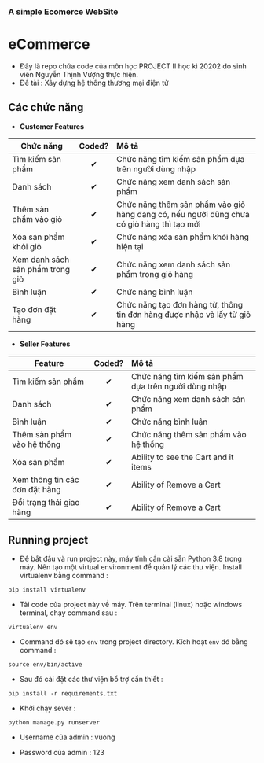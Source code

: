 ###  A simple Ecomerce WebSite

# eCommerce

- Đây là repo chứa code của môn học PROJECT II học kì 20202 do sinh viên Nguyễn Thịnh Vượng thực hiện.
- Đề tài : Xây dựng hệ thống thương mại điện tử


## Các chức năng 

- <b>Customer Features </b>

| Chức năng   |  Coded?       | Mô tả  |
|----------|:-------------:|:-------------|
| Tìm kiếm sản phẩm   | &#10004; | Chức năng tìm kiếm sản phẩm dựa trên người dùng nhập   |
| Danh sách  | &#10004; | Chức năng xem danh sách sản phẩm  |
| Thêm sản phẩm vào giỏ  | &#10004; | Chức năng thêm sản phẩm vào giỏ hàng đang có, nếu người dùng chưa có giỏ hàng thì tạo mới  |
| Xóa sản phẩm khỏi giỏ   | &#10004; | Chức năng xóa sản phẩm khỏi hàng hiện tại  |
| Xem danh sách sản phẩm trong giỏ   | &#10004; | Chức năng xem danh sách sản phẩm trong giỏ hàng  |
| Bình luận   | &#10004; | Chức năng bình luận  |
| Tạo đơn đặt hàng  |&#10004; | Chức năng tạo đơn hàng từ, thông tin đơn hàng được nhập và lấy từ giỏ hàng |

- <b>Seller Features </b>

| Feature  |  Coded?       | Mô tả  |
|----------|:-------------:|:-------------|
| Tìm kiếm sản phẩm   | &#10004; | Chức năng tìm kiếm sản phẩm dựa trên người dùng nhập   |
| Danh sách  | &#10004; | Chức năng xem danh sách sản phẩm  |
| Bình luận   | &#10004; | Chức năng bình luận  |
| Thêm sản phẩm vào hệ thống   | &#10004; | Chức năng thêm sản phẩm vào hệ thống  |
| Xóa sản phẩm| &#10004;   | Ability to see the Cart and it items |
| Xem thông tin các đơn đặt hàng  | &#10004; | Ability of Remove a Cart |
| Đổi trạng thái giao hàng   | &#10004; | Ability of Remove a Cart |


## Running project



- Để bắt đầu và run project này, máy tính cần cài sẵn Python 3.8 trong máy. Nên tạo một virtual environment để quản lý các thư viện. Install virtualenv bằng command : 
```
pip install virtualenv
```

 - Tải code của project này về máy. Trên terminal (linux) hoặc windows terminal, chạy command sau :

```
virtualenv env
```

- Command đó sẽ tạo  `env` trong project directory. Kích hoạt `env` đó bằng command  :

```
source env/bin/active
```

- Sau đó cài đặt các thư viện bổ trợ cần thiết : 
```
pip install -r requirements.txt
```

- Khởi chạy sever : 
```
python manage.py runserver
```
- Username của admin : vuong

- Password của admin : 123


